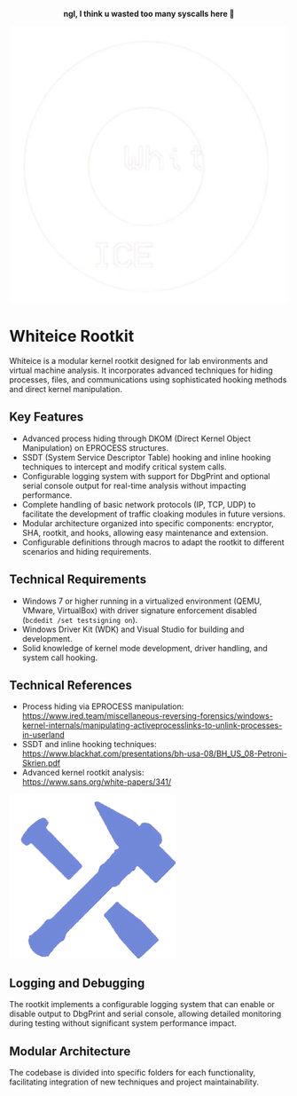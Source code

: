 <p align="center"><strong>ngl, I think u wasted too many syscalls here 🌟</strong></p>

<p align="center">
  <img src="resources/logon.png" width="500">
</p>

# Whiteice Rootkit

Whiteice is a modular kernel rootkit designed for lab environments and virtual machine analysis. It incorporates advanced techniques for hiding processes, files, and communications using sophisticated hooking methods and direct kernel manipulation.

## Key Features

- Advanced process hiding through DKOM (Direct Kernel Object Manipulation) on EPROCESS structures.  
- SSDT (System Service Descriptor Table) hooking and inline hooking techniques to intercept and modify critical system calls.  
- Configurable logging system with support for DbgPrint and optional serial console output for real-time analysis without impacting performance.  
- Complete handling of basic network protocols (IP, TCP, UDP) to facilitate the development of traffic cloaking modules in future versions.  
- Modular architecture organized into specific components: encryptor, SHA, rootkit, and hooks, allowing easy maintenance and extension.  
- Configurable definitions through macros to adapt the rootkit to different scenarios and hiding requirements.

## Technical Requirements

- Windows 7 or higher running in a virtualized environment (QEMU, VMware, VirtualBox) with driver signature enforcement disabled (`bcdedit /set testsigning on`).  
- Windows Driver Kit (WDK) and Visual Studio for building and development.  
- Solid knowledge of kernel mode development, driver handling, and system call hooking.

## Technical References

- Process hiding via EPROCESS manipulation:  
  https://www.ired.team/miscellaneous-reversing-forensics/windows-kernel-internals/manipulating-activeprocesslinks-to-unlink-processes-in-userland
- SSDT and inline hooking techniques:
  https://www.blackhat.com/presentations/bh-usa-08/BH_US_08-Petroni-Skrien.pdf  
- Advanced kernel rootkit analysis:  
  https://www.sans.org/white-papers/341/
  
<p align="left">
  <img src="resources/boot.gif" width="300">
</p>

## Logging and Debugging

The rootkit implements a configurable logging system that can enable or disable output to DbgPrint and serial console, allowing detailed monitoring during testing without significant system performance impact.

## Modular Architecture

The codebase is divided into specific folders for each functionality, facilitating integration of new techniques and project maintainability.

